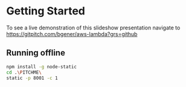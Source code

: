# Getting Started

To see a live demonstration of this slideshow presentation navigate to https://gitpitch.com/bgener/aws-lambda?grs=github


## Running offline

```bash
npm install -g node-static
cd .\PITCHME\
static -p 8001 -c 1
```